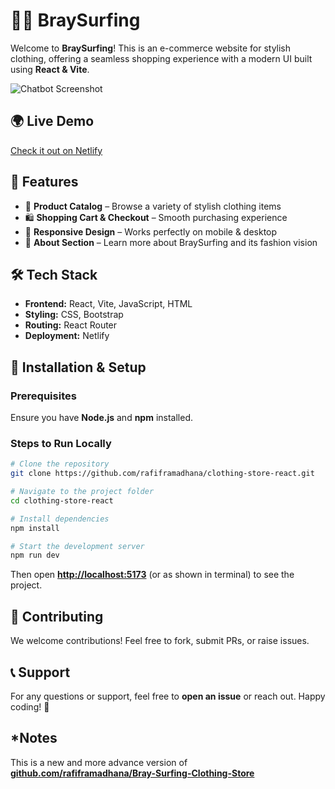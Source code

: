# 🏄‍♂️ BraySurfing

Welcome to **BraySurfing**! This is an e-commerce website for stylish clothing, offering a seamless shopping experience with a modern UI built using **React & Vite**.

![Chatbot Screenshot](https://i.imgur.com/2Yk9ouD.png)

## 🌍 Live Demo

[Check it out on Netlify](https://bray-surfing.netlify.app/)

## 📌 Features

- 🛒 **Product Catalog** – Browse a variety of stylish clothing items
- 🛍️ **Shopping Cart & Checkout** – Smooth purchasing experience
- 📱 **Responsive Design** – Works perfectly on mobile & desktop
- 📖 **About Section** – Learn more about BraySurfing and its fashion vision

## 🛠️ Tech Stack

- **Frontend:** React, Vite, JavaScript, HTML
- **Styling:** CSS, Bootstrap
- **Routing:** React Router
- **Deployment:** Netlify

## 🚀 Installation & Setup

### Prerequisites

Ensure you have **Node.js** and **npm** installed.

### Steps to Run Locally

```sh
# Clone the repository
git clone https://github.com/rafiframadhana/clothing-store-react.git

# Navigate to the project folder
cd clothing-store-react

# Install dependencies
npm install

# Start the development server
npm run dev
```

Then open **[http://localhost:5173](http://localhost:5173)** (or as shown in terminal) to see the project.

## 🤝 Contributing

We welcome contributions! Feel free to fork, submit PRs, or raise issues.

## 📞 Support

For any questions or support, feel free to **open an issue** or reach out. Happy coding! 🚀

## *Notes

This is a new and more advance version of **[github.com/rafiframadhana/Bray-Surfing-Clothing-Store](https://github.com/rafiframadhana/Bray-Surfing-Clothing-Store)**
